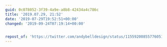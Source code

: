 ```yaml
---
guid: 0c078052-3f39-4a9e-a8b8-42434a4c786c
title: '2019.07.29, 21:52'
date: '2019-07-29T19:52:51+00:00'
changed: '2019-09-24T07:19:14+00:00'


repost_of: 'https://twitter.com/andybelldesign/status/1155920085577605120?s=20'
---
```


